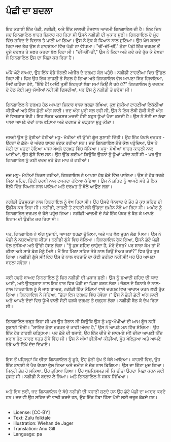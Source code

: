 # ਪੰਛੀ ਦਾ ਬਦਲਾ

##
ਇਹ ਕਹਾਣੀ ਇੱਕ ਪੰਛੀ, ਨਗੀਡੀ, ਅਤੇ ਇੱਕ ਲਾਲਚੀ ਨੌਜਵਾਨ ਆਦਮੀ ਗਿਨਗਾਇਲ ਦੀ ਹੈ। ਇਕ ਦਿਨ ਜਦ ਗਿਨਗਾਇਲ ਬਾਹਰ ਸ਼ਿਕਾਰ ਕਰ ਰਿਹਾ ਸੀ ਉਸਨੇ ਨਗੀਡੀ ਦੀ ਪੁਕਾਰ ਸੁਣੀ। ਗਿਨਗਾਇਲ ਦੇ ਮੂੰਹ ਵਿੱਚ ਸ਼ਹਿਦ ਦੇ ਵਿਚਾਰ ਤੇ ਪਾਣੀ ਆ ਗਿਆ। ਉਸ ਨੇ ਰੁੱਕ ਕੇ ਧਿਆਨ ਨਾਲ ਸੁਣਿਆ। ਉਹ ਖੋਜ ਕਰਦਾ ਰਿਹਾ ਜਦ ਤੱਕ ਉਸ ਨੇ ਟਾਹਣੀਆਂ ਵਿੱਚ ਪੰਛੀ ਨਾ ਵੇਖਿਆ। "ਚੀਂ-ਚੀਂ-ਚੀਂ," ਛੋਟਾ ਪੰਛੀ ਇੱਕ ਦਰਖ਼ਤ ਤੋਂ ਦੂਜੇ ਦਰਖ਼ਤ ਤੇ ਸਫਰ ਕਰਦਾ ਬੋਲ ਰਿਹਾ ਸੀ। "ਚੀਂ-ਚੀਂ-ਚੀਂ," ਉਸ ਨੇ ਕਿਹਾ ਅਤੇ ਕਦੇ ਕਦੇ ਰੁੱਕ ਕੇ ਦੇਖਦਾ ਜੇ ਗਿਨਗਾਇਲ ਉਸ ਦਾ ਪਿੱਛਾ ਕਰ ਰਿਹਾ ਹੈ।

##
ਅੱਧੇ ਘੰਟੇ ਬਾਅਦ, ਉਹ ਇੱਕ ਵੱਡੇ ਜੰਗਲੀ ਅੰਜੀਰ ਦੇ ਦਰਖ਼ਤ ਕੋਲ ਪਹੁੰਚੇ। ਨਗੀਡੀ ਟਾਹਣੀਆਂ ਵਿਚ ਉੱਛਲ ਰਿਹਾ ਸੀ। ਫਿਰ ਉਹ ਇਕ ਟਾਹਣੀ ਤੇ ਸੈਟਲ ਹੋ ਗਿਆ ਅਤੇ ਗਿਨਗਾਇਲ ਵੱਲ ਆਪਣਾ ਸਿਰ ਹਿਲਾਇਆ, ਜਿਵੇਂ ਕਹਿੰਦਾ ਹੋਵੇ, "ਇੱਥੇ ਹੈ! ਆਓ! ਤੁਸੀਂ ਇਹਨ੍ਹਾਂ ਲੰਬਾ ਸਮਾਂ ਕਿਉਂ ਲੈ ਰਹੇ ਹੋ?” ਗਿਨਗਾਇਲ ਨੂੰ ਦਰਖ਼ਤ ਦੇ ਹੇਠ ਕੋਈ ਮਧੂ-ਮੱਖੀਆਂ ਨਹੀਂ ਸੀ ਦਿਸਦੀਆਂ, ਪਰ ਉਸ ਨੂੰ ਨਗੀਡੀ ਤੇ ਭਰੋਸਾ ਸੀ।

##
ਗਿਨਗਾਇਲ ਨੇ ਦਰਖ਼ਤ ਹੇਠ ਆਪਣਾ ਸ਼ਿਕਾਰ ਵਾਲਾ ਬਰਛਾ ਰੱਖਿਆ, ਕੁਝ ਸੁੱਕੀਆਂ ਟਾਹਣੀਆਂ ਇਕੱਠੀਆਂ ਕੀਤੀਆਂ ਅਤੇ ਇੱਕ ਛੋਟੀ ਅੱਗ ਲਾਈ। ਜਦ ਅੱਗ ਪੂਰੀ ਬਲ ਰਹੀ ਸੀ, ਉਸ ਨੇ ਇਕ ਲੰਬੀ ਸੁੱਕੀ ਸੋਟੀ ਅੱਗ ਦੇ ਵਿਚਕਾਰ ਰੱਖੀ। ਇਹ ਲੱਕੜ ਅਕਸਰ ਮਚਦੀ ਹੋਈ ਬਹੁਤ ਧੂੰਆਂ ਪੈਦਾ ਕਰਦੀ ਹੈ। ਉਸ ਨੇ ਸੋਟੀ ਦਾ ਠੰਢਾ ਪਾਸਾ ਆਪਣੇ ਦੰਦਾਂ ਨਾਲ ਫੜਿਆ ਅਤੇ ਦਰਖ਼ਤ ਤੇ ਚੜ੍ਹਨਾ ਸ਼ੁਰੂ ਕੀਤਾ। 

##
ਜਲਦੀ ਉਸ ਨੂੰ ਰੁੱਝੀਆਂ ਹੋਈਆਂ ਮਧੂ- ਮੱਖੀਆਂ ਦੀ ਉੱਚੀ ਗੂੰਜ ਸੁਣਾਈ ਦਿੱਤੀ। ਉਹ ਇੱਕ ਖੋਖਲੇ ਦਰਖ਼ਤ - ਉਹਨਾਂ ਦੇ ਛੱਤੇ- ਦੇ ਅੰਦਰ ਬਾਹਰ ਭਟਕ ਰਹੀਆਂ ਸਨ। ਜਦ ਗਿਨਗਾਇਲ ਛੱਤੇ ਕੋਲ ਪਹੁੰਚਿਆ, ਉਸ ਨੇ ਸੋਟੀ ਦਾ ਮਚਦਾ ਹੋਇਆ ਪਾਸਾ ਖੋਖਲੇ ਦਰਖ਼ਤ ਵਿੱਚ ਧੱਕਿਆ। ਮਧੂ- ਮੱਖੀਆਂ ਬਾਹਰ ਕਾਹਲੀ ਨਾਲ ਆਈਆਂ, ਉਹ ਗੁੱਸੇ ਵਿਚ ਸਨ। ਉਹ ਉੱਡ ਗਈਆਂ ਕਿਉਂਕਿ ਉਹਨਾਂ ਨੂੰ ਧੂੰਆਂ ਪਸੰਦ ਨਹੀਂ ਸੀ - ਪਰ ਉਹ ਗਿਨਗਾਇਲ ਨੂੰ ਕਈ ਦਰਦ ਭਰੇ ਡੰਗ ਮਾਰ ਕੇ ਗਈਆਂ।

##
ਜਦ ਮਧੂ- ਮੱਖੀਆਂ ਨਿਕਲ ਗਈਆਂ, ਗਿਨਗਾਇਲ ਨੇ ਆਪਣਾ ਹੱਥ ਛੱਤੇ ਵਿੱਚ ਪਾਇਆ। ਉਸ ਨੇ ਹੱਥ ਭਰਕੇ ਮਿੱਠਾ ਸ਼ਹਿਦ, ਚਿੱਟੀ ਚਰਬੀ ਨਾਲ ਟਪਕਦਾ ਹੋਇਆ ਕੱਡਿਆ। ਉਸ ਨੇ ਸ਼ਹਿਦ ਨੂੰ ਆਪਣੇ ਮੋਢੇ ਤੇ ਇਕ ਥੈਲੀ ਵਿੱਚ ਧਿਆਨ ਨਾਲ ਪਾਇਆ ਅਤੇ ਦਰਖ਼ਤ ਤੋਂ ਥੱਲੇ ਆਉਣ ਲਗਾ। 

##
ਨਗੀਡੀ ਉਤਸੁਕਤਾ ਨਾਲ ਗਿਨਗਾਇਲ ਨੂੰ ਵੇਖ ਰਿਹਾ ਸੀ। ਉਹ ਉਸਦੇ ਧੰਨਵਾਦ ਦੇ ਤੌਰ ਤੇ ਕੁਝ ਸ਼ਹਿਦ ਦੀ ਉਡੀਕ ਕਰ ਰਿਹਾ ਸੀ। ਨਗੀਡੀ, ਟਾਹਣੀ ਤੋਂ ਟਾਹਣੀ ਥੱਲੇ ਉੱਡਦਾ ਜ਼ਮੀਨ ਨੇੜੇ ਆ ਰਿਹਾ ਸੀ। ਅਖੀਰ ਨੂੰ ਗਿਨਗਾਇਲ ਦਰਖ਼ਤ ਦੇ ਥੱਲੇ ਪਹੁੰਚ ਗਿਆ। ਨਗੀਡੀ ਆਦਮੀ ਦੇ ਨੇੜੇ ਇੱਕ ਪੱਥਰ ਤੇ ਬੈਠ ਕੇ ਆਪਣੇ ਇਨਾਮ ਦੀ ਉਡੀਕ ਕਰ ਰਿਹਾ ਸੀ।

##
ਪਰ, ਗਿਨਗਾਇਲ ਨੇ ਅੱਗ ਬੁਜਾਈ, ਆਪਣਾ ਬਰਛਾ ਚੁੱਕਿਆ, ਅਤੇ ਘਰ ਵੱਲ ਤੁਰਨ ਲੱਗ ਪਿਆ। ਉਸ ਨੇ ਪੰਛੀ ਨੂੰ ਨਜ਼ਰਅੰਦਾਜ਼ ਕੀਤਾ। ਨਗੀਡੀ ਗੁੱਸੇ ਵਿਚ ਬੋਲਿਆ। ਗਿਨਗਾਇਲ ਰੁੱਕ ਗਿਆ, ਉਸਨੇ ਛੋਟੇ ਪੰਛੀ ਵੱਲ ਤਾੜਿਆ ਅਤੇ ਉੱਚੀ ਹੱਸਣ ਲੱਗਾ। "ਤੂੰ ਕੁਝ ਸ਼ਹਿਦ ਚਾਹੁੰਦਾ ਹੈਂ, ਮੇਰੇ ਦੋਸਤ? ਪਰ ਸਾਰਾ ਕੰਮ ਤਾਂ ਮੈਂ ਕੀਤਾ ਅਤੇ ਸਾਰੇ ਡੰਗ ਮੈਨੂੰ ਮਿਲੇ। ਮੈਂ ਇਹ ਮਿੱਠਾ ਸ਼ਹਿਦ ਤੇਰੇ ਨਾਲ ਕਿਉਂ ਸ਼ੇਅਰ ਕਰਾਂ?” ਫਿਰ ਉਹ ਤੁਰ ਗਿਆ। ਨਗੀਡੀ ਗੁੱਸੇ ਸੀ! ਇਹ ਉਸ ਦੇ ਨਾਲ ਵਰਤਾਓ ਦਾ ਕੋਈ ਤਰੀਕਾ ਨਹੀਂ ਸੀ! ਪਰ ਉਹ ਆਪਣਾ ਬਦਲਾ ਲਵੇਗਾ।

##
ਕਈ ਹਫ਼ਤੇ ਬਾਅਦ ਗਿਨਗਾਇਲ ਨੂੰ ਫਿਰ ਨਗੀਡੀ ਦੀ ਪੁਕਾਰ ਸੁਣੀ। ਉਸ ਨੂੰ ਸੁਆਦੀ ਸ਼ਹਿਦ ਦੀ ਯਾਦ ਆਈ, ਅਤੇ ਉਤਸੁਕਤਾ ਨਾਲ ਇਕ ਵਾਰ ਫਿਰ ਪੰਛੀ ਦਾ ਪਿਛਾ ਕਰਨ ਲੱਗਾ। ਜੰਗਲ ਦੇ ਕਿਨਾਰੇ ਦੇ ਨਾਲ-ਨਾਲ ਗਿਨਗਾਇਲ ਨੂੰ ਲੈ ਜਾਣ ਬਾਅਦ, ਨਗੀਡੀ ਇੱਕ ਕੰਡਿਆਂ ਵਾਲੇ ਦਰਖ਼ਤ ਵਿਚ ਆਰਾਮ ਕਰਨ ਲਈ ਰੁੱਕ ਗਿਆ। ਗਿਨਗਾਇਲ ਨੇ ਸੋਚਿਆ, "ਛੱਤਾ ਇਸ ਦਰਖ਼ਤ ਵਿੱਚ ਹੋਵੇਗਾ।" ਉਸ ਨੇ ਛੇਤੀ ਛੋਟੀ ਅੱਗ ਲਾਈ ਅਤੇ ਆਪਣੇ ਦੰਦਾਂ ਵਿਚ ਧੂੰਐਂ ਵਾਲੀ ਸੋਟੀ ਫੜਕੇ ਦਰਖ਼ਤ ਤੇ ਚੜ੍ਹਨ ਲੱਗਾ। ਨਗੀਡੀ ਬੈਠ ਕੇ ਦੇਖ ਰਿਹਾ ਸੀ।

##
ਗਿਨਗਾਇਲ ਚੜ੍ਹ ਰਿਹਾ ਸੀ ਪਰ ਉਹ ਹੈਰਾਨ ਸੀ ਕਿਉਂਕਿ ਉਸ ਨੂੰ ਮਧੂ-ਮੱਖੀਆਂ ਦੀ ਆਮ ਗੂੰਜ ਨਹੀਂ ਸੁਣਾਈ ਦਿੱਤੀ। "ਸ਼ਾਇਦ ਛੱਤਾ ਦਰਖ਼ਤ ਦੇ ਕਾਫੀ ਅੰਦਰ ਹੈ," ਉਸ ਨੇ ਆਪਣੇ ਮਨ ਵਿੱਚ ਸੋਚਿਆ। ਉਹ ਇੱਕ ਹੋਰ ਟਾਹਣੀ ਚੜ੍ਹਿਆ। ਪਰ ਛੱਤੇ ਦੀ ਬਜਾਏ, ਉਹ ਇੱਕ ਚੀਤੇ ਦੇ ਸਾਹਮਣੇ ਸੀ! ਚੀਤਾ ਆਪਣੀ ਨੀਂਦ ਖ਼ਰਾਬ ਹੋਣ ਕਾਰਣ ਬਹੁਤ ਗੁੱਸੇ ਵਿੱਚ ਸੀ। ਉਸ ਨੇ ਅੱਖਾਂ ਭੀੜੀਆਂ ਕੀਤੀਆਂ, ਮੂੰਹ ਖੋਲ੍ਹਿਆ ਅਤੇ ਆਪਣੇ ਵੱਡੇ ਅਤੇ ਤਿੱਖੇ ਦੰਦ ਦਿਖਾਏ।

##
ਇਸ ਤੋਂ ਪਹਿਲ੍ਹਾਂ ਕਿ ਚੀਤਾ ਗਿਨਗਾਇਲ ਨੂੰ ਛੂਹੇ, ਉਹ ਛੇਤੀ ਰੁੱਖ ਤੋਂ ਥੱਲੇ ਆਇਆ। ਕਾਹਲੀ ਵਿਚ, ਉਹ ਇੱਕ ਟਾਹਣੀ ਤੇ ਪੈਰ ਰੱਖਣਾ ਭੁੱਲ ਗਿਆ ਅਤੇ ਜ਼ਮੀਨ ਤੇ ਜ਼ੋਰ ਨਾਲ ਡਿਗਿਆ। ਉਸ ਦਾ ਗਿੱਟਾ ਮੁਚ ਗਿਆ। ਜਿਨ੍ਹੀ ਤੇਜ਼ ਹੋ ਸਕਿਆ, ਉਹ ਤੁਰਿਆ ਗਿਆ। ਉਹ ਖੁਸ਼ਕਿਸਮਤ ਸੀ ਕਿ ਚੀਤਾ ਉਹਦਾ ਪਿਛਾ ਕਰਨ ਲਈ ਸੁਸਤ ਸੀ। ਨਗੀਡੀ ਨੇ ਬਦਲਾ ਲੈ ਲਿਆ। ਅਤੇ ਗਿਨਗਾਇਲ ਨੇ ਸਬਕ ਸਿੱਖਿਆ।

##
ਅਤੇ ਇਸ ਲਈ, ਜਦ ਗਿਨਗਾਇਲ ਦੇ ਬੱਚੇ ਨਗੀਡੀ ਦੀ ਕਹਾਣੀ ਸੁਣਦੇ ਹਨ ਉਹ ਛੋਟੇ ਪੰਛੀ ਦਾ ਆਦਰ ਕਰਦੇ ਹਨ। ਜਦ ਵੀ ਉਹ ਸ਼ਹਿਦ ਦੀ ਵਾਢੀ ਕਰਦੇ ਹਨ, ਉਹ ਇੱਕ ਵੱਡਾ ਹਿੱਸਾ ਪੰਛੀ ਲਈ ਜ਼ਰੂਰ ਛੱਡਦੇ ਹਨ।

##
* License: [CC-BY]
* Text: Zulu folktale
* Illustration: Wiehan de Jager
* Translation: Anu Gill
* Language: pa
